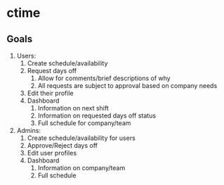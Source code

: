 # ctime

## Goals

1. Users:
    1. Create schedule/availability
    2. Request days off
        1. Allow for comments/brief descriptions of why
        2. All requests are subject to approval based on company needs
    3. Edit their profile
    4. Dashboard
        1. Information on next shift
        2. Information on requested days off status
        3. Full schedule for company/team
2. Admins:
    1. Create schedule/availability for users
    2. Approve/Reject days off
    3. Edit user profiles
    4. Dashboard
        1. Information on company/team
        2. Full schedule
